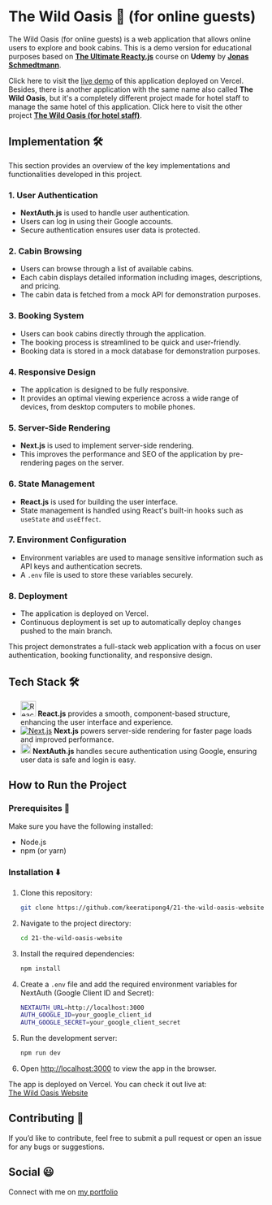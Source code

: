 # The Wild Oasis 🌲 (for online guests)

The Wild Oasis (for online guests) is a web application that allows online users to explore and book cabins. This is a demo version for educational purposes based on [**The Ultimate Reacty.js**](https://shorturl.at/m3qIS) course on **Udemy** by [**Jonas Schmedtmann**](https://www.udemy.com/user/jonasschmedtmann/).

Click here to visit the [live demo](https://wild-oasis-home-stay.vercel.app/) of this application deployed on Vercel.
Besides, there is another application with the same name also called **The Wild Oasis**, but it's a completely different project made for hotel staff to manage the same hotel of this application. Click here to visit the other project [**The Wild Oasis (for hotel staff)**](https://wild-oasis-for-employee.vercel.app/).

## Implementation 🛠️

This section provides an overview of the key implementations and functionalities developed in this project.

### 1. User Authentication

- **NextAuth.js** is used to handle user authentication.
- Users can log in using their Google accounts.
- Secure authentication ensures user data is protected.

### 2. Cabin Browsing

- Users can browse through a list of available cabins.
- Each cabin displays detailed information including images, descriptions, and pricing.
- The cabin data is fetched from a mock API for demonstration purposes.

### 3. Booking System

- Users can book cabins directly through the application.
- The booking process is streamlined to be quick and user-friendly.
- Booking data is stored in a mock database for demonstration purposes.

### 4. Responsive Design

- The application is designed to be fully responsive.
- It provides an optimal viewing experience across a wide range of devices, from desktop computers to mobile phones.

### 5. Server-Side Rendering

- **Next.js** is used to implement server-side rendering.
- This improves the performance and SEO of the application by pre-rendering pages on the server.

### 6. State Management

- **React.js** is used for building the user interface.
- State management is handled using React's built-in hooks such as `useState` and `useEffect`.

### 7. Environment Configuration

- Environment variables are used to manage sensitive information such as API keys and authentication secrets.
- A `.env` file is used to store these variables securely.

### 8. Deployment

- The application is deployed on Vercel.
- Continuous deployment is set up to automatically deploy changes pushed to the main branch.

This project demonstrates a full-stack web application with a focus on user authentication, booking functionality, and responsive design.

## Tech Stack 🛠️

- <img src="https://upload.wikimedia.org/wikipedia/commons/a/a7/React-icon.svg" alt="React.js" width="30"/> **React.js** provides a smooth, component-based structure, enhancing the user interface and experience.
- [![Next.js](https://img.shields.io/badge/Next.js-000000?style=flat&logo=next.js&logoColor=white)](https://nextjs.org/) **Next.js** powers server-side rendering for faster page loads and improved performance.
- <img src="https://next-auth.js.org/img/logo/logo-sm.png" alt="NextAuth.js" width="20"/> **NextAuth.js** handles secure authentication using Google, ensuring user data is safe and login is easy.

## How to Run the Project

### Prerequisites 🏁

Make sure you have the following installed:

- Node.js
- npm (or yarn)

### Installation ⬇️

1. Clone this repository:

   ```bash
   git clone https://github.com/keeratipong4/21-the-wild-oasis-website.git
   ```

2. Navigate to the project directory:

   ```bash
   cd 21-the-wild-oasis-website
   ```

3. Install the required dependencies:

   ```bash
   npm install
   ```

4. Create a `.env` file and add the required environment variables for NextAuth (Google Client ID and Secret):

   ```bash
   NEXTAUTH_URL=http://localhost:3000
   AUTH_GOOGLE_ID=your_google_client_id
   AUTH_GOOGLE_SECRET=your_google_client_secret
   ```

5. Run the development server:

   ```bash
   npm run dev
   ```

6. Open [http://localhost:3000](http://localhost:3000) to view the app in the browser.

The app is deployed on Vercel. You can check it out live at:  
[The Wild Oasis Website](https://wild-oasis-home-stay.vercel.app/)

## Contributing 🤝

If you’d like to contribute, feel free to submit a pull request or open an issue for any bugs or suggestions.

## Social 😃

Connect with me on [my portfolio](https://www.keeratipong.com/)
